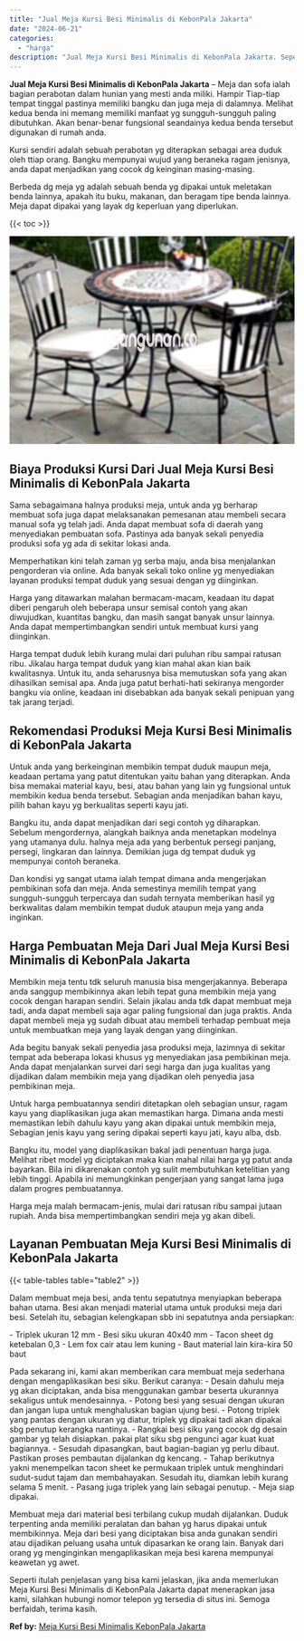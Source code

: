 ```yaml
---
title: "Jual Meja Kursi Besi Minimalis di KebonPala Jakarta"
date: "2024-06-21"
categories: 
  - "harga"
description: "Jual Meja Kursi Besi Minimalis di KebonPala Jakarta. Seperti itulah penjelasan yang bisa kami jelaskan, jika anda memerlukan Meja Kursi Besi Minimalis di Keb..."
---
```


**Jual Meja Kursi Besi Minimalis di KebonPala Jakarta** – Meja dan sofa ialah bagian perabotan dalam hunian yang mesti anda miliki. Hampir Tiap-tiap tempat tinggal pastinya memiliki bangku dan juga meja di dalamnya. Melihat kedua benda ini memang memiliki manfaat yg sungguh-sungguh paling dibutuhkan. Akan benar-benar fungsional seandainya kedua benda tersebut digunakan di rumah anda.

Kursi sendiri adalah sebuah perabotan yg diterapkan sebagai area duduk oleh ttiap orang. Bangku mempunyai wujud yang beraneka ragam jenisnya, anda dapat menjadikan yang cocok dg keinginan masing-masing.

Berbeda dg meja yg adalah sebuah benda yg dipakai untuk meletakan benda lainnya, apakah itu buku, makanan, dan beragam tipe benda lainnya. Meja dapat dipakai yang layak dg keperluan yang diperlukan.

{{< toc >}}

![Jual Meja Kursi Besi Minimalis di KebonPala Jakarta](/images/jual-meja-besi-murah15.png)

## Biaya Produksi Kursi Dari Jual Meja Kursi Besi Minimalis di KebonPala Jakarta

Sama sebagaimana halnya produksi meja, untuk anda yg berharap membuat sofa juga dapat melaksanakan pemesanan atau membeli secara manual sofa yg telah jadi. Anda dapat membuat sofa di daerah yang menyediakan pembuatan sofa. Pastinya ada banyak sekali penyedia produksi sofa yg ada di sekitar lokasi anda.

Memperhatikan kini telah zaman yg serba maju, anda bisa menjalankan pengorderan via online. Ada banyak sekali toko online yg menyediakan layanan produksi tempat duduk yang sesuai dengan yg diinginkan.

Harga yang ditawarkan malahan bermacam-macam, keadaan itu dapat diberi pengaruh oleh beberapa unsur semisal contoh yang akan diwujudkan, kuantitas bangku, dan masih sangat banyak unsur lainnya. Anda dapat mempertimbangkan sendiri untuk membuat kursi yang diinginkan.

Harga tempat duduk lebih kurang mulai dari puluhan ribu sampai ratusan ribu. Jikalau harga tempat duduk yang kian mahal akan kian baik kwalitasnya. Untuk itu, anda seharusnya bisa memutuskan sofa yang akan dihasilkan semisal apa. Anda juga patut berhati-hati sekiranya mengorder bangku via online, keadaan ini disebabkan ada banyak sekali penipuan yang tak jarang terjadi.

## Rekomendasi Produksi Meja Kursi Besi Minimalis di KebonPala Jakarta

Untuk anda yang berkeinginan membikin tempat duduk maupun meja, keadaan pertama yang patut ditentukan yaitu bahan yang diterapkan. Anda bisa memakai material kayu, besi, atau bahan yang lain yg fungsional untuk membikin kedua benda tersebut. Sebagian anda menjadikan bahan kayu, pilih bahan kayu yg berkualitas seperti kayu jati.

Bangku itu, anda dapat menjadikan dari segi contoh yg diharapkan. Sebelum mengordernya, alangkah baiknya anda menetapkan modelnya yang utamanya dulu. halnya meja ada yang berbentuk persegi panjang, persegi, lingkaran dan lainnya. Demikian juga dg tempat duduk yg mempunyai contoh beraneka.

Dan kondisi yg sangat utama ialah tempat dimana anda mengerjakan pembikinan sofa dan meja. Anda semestinya memilih tempat yang sungguh-sungguh terpercaya dan sudah ternyata memberikan hasil yg berkwalitas dalam membikin tempat duduk ataupun meja yang anda inginkan.

## Harga Pembuatan Meja Dari Jual Meja Kursi Besi Minimalis di KebonPala Jakarta

Membikin meja tentu tdk seluruh manusia bisa mengerjakannya. Beberapa anda sanggup membikinnya akan lebih tepat guna membikin meja yang cocok dengan harapan sendiri. Selain jikalau anda tdk dapat membuat meja tadi, anda dapat membeli saja agar paling fungsional dan juga praktis. Anda dapat membeli meja yg sudah dibuat atau membeli terhadap pembuat meja untuk membuatkan meja yang layak dengan yang diinginkan.

Ada begitu banyak sekali penyedia jasa produksi meja, lazimnya di sekitar tempat ada beberapa lokasi khusus yg menyediakan jasa pembikinan meja. Anda dapat menjalankan survei dari segi harga dan juga kualitas yang dijadikan dalam membikin meja yang dijadikan oleh penyedia jasa pembikinan meja.

Untuk harga pembuatannya sendiri ditetapkan oleh sebagian unsur, ragam kayu yang diaplikasikan juga akan memastikan harga. Dimana anda mesti memastikan lebih dahulu kayu yang akan dipakai untuk membikin meja, Sebagian jenis kayu yang sering dipakai seperti kayu jati, kayu alba, dsb.

Bangku itu, model yang diaplikasikan bakal jadi penentuan harga juga. Melihat ribet model yg diciptakan maka kian mahal nilai harga yg patut anda bayarkan. Bila ini dikarenakan contoh yg sulit membutuhkan ketelitian yang lebih tinggi. Apabila ini memungkinkan pengerjaan yang sangat lama juga dalam progres pembuatannya.

Harga meja malah bermacam-jenis, mulai dari ratusan ribu sampai jutaan rupiah. Anda bisa mempertimbangkan sendiri meja yg akan dibeli.

## Layanan Pembuatan Meja Kursi Besi Minimalis di KebonPala Jakarta

{{< table-tables table="table2" >}}

Dalam membuat meja besi, anda tentu sepatutnya menyiapkan beberapa bahan utama. Besi akan menjadi material utama untuk produksi meja dari besi. Setelah itu, sebagian kelengkapan sbb ini sepatutnya anda persiapkan:

\- Triplek ukuran 12 mm - Besi siku ukuran 40x40 mm - Tacon sheet dg ketebalan 0,3 - Lem fox cair atau lem kuning - Baut material lain kira-kira 50 baut

Pada sekarang ini, kami akan memberikan cara membuat meja sederhana dengan mengaplikasikan besi siku. Berikut caranya: - Desain dahulu meja yg akan diciptakan, anda bisa menggunakan gambar beserta ukurannya sekaligus untuk mendesainnya. - Potong besi yang sesuai dengan ukuran dan jangan lupa untuk menghaluskan bagian ujung besi. - Potong triplek yang pantas dengan ukuran yg diatur, triplek yg dipakai tadi akan dipakai sbg penutup kerangka nantinya. - Rangkai besi siku yang cocok dg desain gambar yg telah disiapkan. pakai plat siku sbg pengunci agar kuat kuat bagiannya. - Sesudah dipasangkan, baut bagian-bagian yg perlu dibaut. Pastikan proses pembautan dijalankan dg kencang. - Tahap berikutnya yakni menempelkan tacon sheet ke permukaan triplek untuk menghindari sudut-sudut tajam dan membahayakan. Sesudah itu, diamkan lebih kurang selama 5 menit. - Pasang juga triplek yang lain sebagai penutup. - Meja siap dipakai.

Membuat meja dari material besi terbilang cukup mudah dijalankan. Duduk terpenting anda memiliki peralatan dan bahan yg harus dipakai untuk membikinnya. Meja dari besi yang diciptakan bisa anda gunakan sendiri atau dijadikan peluang usaha untuk dipasarkan ke orang lain. Banyak dari orang yg menginginkan mengaplikasikan meja besi karena mempunyai keawetan yg awet.

Seperti itulah penjelasan yang bisa kami jelaskan, jika anda memerlukan Meja Kursi Besi Minimalis di KebonPala Jakarta dapat menerapkan jasa kami, silahkan hubungi nomor telepon yg tersedia di situs ini. Semoga berfaidah, terima kasih.

**Ref by:** [Meja Kursi Besi Minimalis KebonPala Jakarta](https://id.wikipedia.org/wiki/Meja)
